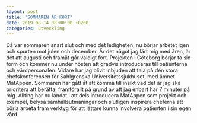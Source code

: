 ```yaml
---
layout: post
title: "SOMMAREN ÄR KORT"
date: 2019-08-14 08:00:00 +0200
categories: utveckling
---
```

Då var sommaren snart slut och med det ledigheten, nu börjar arbetet igen och spurten mot julen och december. Är det något jag lärt mig med åren, är det att augusti och framåt går väldigt fort. Projekten i Göteborg börjar ta sin form och kommer nu under hösten att gradvis introduceras till patienterna och vårdpersonalen. Vidare har jag blivit inbjuden att tala på den stora chefskonferensen för Sahlgrenska Universitetssjukhuset, med ämnet MatAppen. Sommaren har gått åt att komma till insikt vad det är jag ska prioritera att berätta, framförallt på grund av att jag enbart har 7 minuter på mig. Allting har nu landat i att dels introducera MatAppen som projekt och exempel, belysa samhällsutmaningar och slutligen inspirera cheferna att börja arbeta fram verktyg för att lättare kunna involvera patienten i sin egen vård.